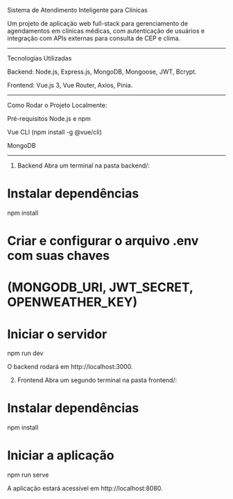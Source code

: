 Sistema de Atendimento Inteligente para Clínicas

Um projeto de aplicação web full-stack para gerenciamento de agendamentos em clínicas médicas, com autenticação de usuários e integração com APIs externas para consulta de CEP e clima.


-------------------------------------------------------------------

Tecnologias Utilizadas

Backend: Node.js, Express.js, MongoDB, Mongoose, JWT, Bcrypt.

Frontend: Vue.js 3, Vue Router, Axios, Pinia.


--------------------------------------------------------------------

Como Rodar o Projeto Localmente:

Pré-requisitos
Node.js e npm

Vue CLI (npm install -g @vue/cli)

MongoDB


--------------------------------------------------------------------

1. Backend
Abra um terminal na pasta backend/:

# Instalar dependências
npm install

# Criar e configurar o arquivo .env com suas chaves
# (MONGODB_URI, JWT_SECRET, OPENWEATHER_KEY)

# Iniciar o servidor
npm run dev

O backend rodará em http://localhost:3000.

2. Frontend
Abra um segundo terminal na pasta frontend/:

# Instalar dependências
npm install

# Iniciar a aplicação
npm run serve

A aplicação estará acessível em http://localhost:8080.